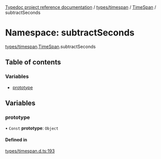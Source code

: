[Typedoc project reference documentation](../README.md) / [types/timespan](types_timespan.md) / [TimeSpan](types_timespan.timespan.md) / subtractSeconds

# Namespace: subtractSeconds

[types/timespan](types_timespan.md).[TimeSpan](types_timespan.timespan.md).subtractSeconds

## Table of contents

### Variables

- [prototype](types_timespan.timespan.subtractseconds.md#prototype)

## Variables

### prototype

• `Const` **prototype**: `Object`

#### Defined in

[types/timespan.d.ts:193](https://github.com/DocuWare/REST-Sample-TS/blob/beb3ada/src/types/timespan.d.ts#L193)

